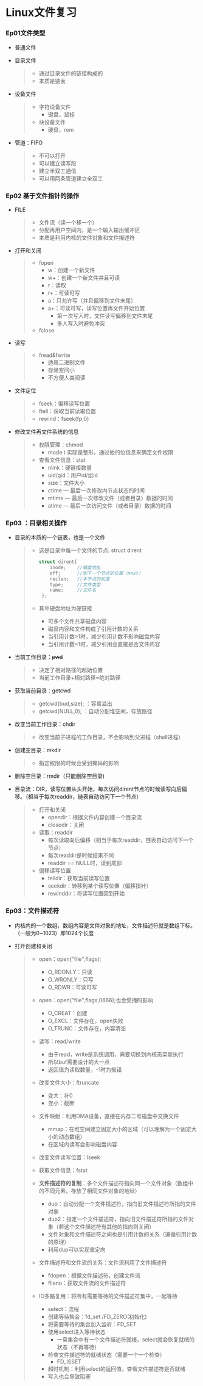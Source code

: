# Linux文件复习

### Ep01文件类型

- 普通文件

- 目录文件

  > - 通过目录文件的链接构成的
  > - 本质是链表

- 设备文件

  > - 字符设备文件
  >   - 键盘，鼠标
  > - 块设备文件
  >   - 硬盘，rom

- 管道：FIFO

  > - 不可以打开
  > - 可以建立读写段
  > - 建立半双工通信
  > - 可以用两条管道建立全双工

### Ep02 基于文件指针的操作

- FILE

  > - 文件流（读一个移一个）
  > - 分配再用户空间内，是一个输入输出缓冲区
  > - 本质是利用内核的文件对象和文件描述符

- 打开和关闭

  > - fopen
  >   - w：创建一个新文件
  >   - w+：创建一个新文件并且可读
  >   - r：读取
  >   - r+：可读可写
  >   - a：只允许写（并且偏移到文件末尾）
  >   - a+：可读可写，读写位置再文件开始位置
  >     - 第一次写入时，文件读写偏移到文件末尾
  >     - 多人写入时避免冲突
  > - fclose

- 读写

  > - fread&fwrite
  >   - 适用二进制文件
  >   - 存储空间小
  >   - 不方便人类阅读

- 文件定位

  > - fseek：偏移读写位置
  > - ftell：获取当前读取位置
  > - rewind：fseek(fp,0)

- 修改文件再文件系统的信息

  > - 权限管理：chmod
  >   - mode t 实际是整形，通过他的位信息来确定文件权限
  > - 查看文件信息：stat
  >   - nlink：硬链接数量
  >   - uid/gid：用户id/组id
  >   - size：文件大小
  >   - ctime — 最后一次修改内节点状态的时间
  >   - mtime — 最后一次修改文件（或者目录）数据的时间
  >   - atime — 最后一次访问文件（或者目录）数据的时间

###  Ep03 ：目录相关操作

  - 目录的本质的一个链表，也是一个文件 

    > - 这是目录中每一个文件的节点: struct dirent
    >
    >   ```c
    >   struct dirent{
    >       inode;    //磁盘地址
    >       off;	  //到下一个节点的位置（next）
    >       reclen;   //本节点的长度
    >       type; 	  //文件类型
    >       name;	  //文件名
    >    };
    >   ```
    >
    > - 其中硬盘地址为硬链接
    >
    >   - 可多个文件共享磁盘内容
    >   - 磁盘内容和文件构成了引用计数的关系
    >   - 当引用计数>1时，减少引用计数不影响磁盘内容
    >   - 当引用计数=1时，减少引用会直接是否文件内容

   - 当前工作目录：~~pwd~~

     > - 决定了相对路径的起始位置
     > - 当前工作目录+相对路径=绝对路径

  - 获取当前目录：getcwd

    > - getcwd(bud,size); ：容易溢出
    > - getcwd(NULL,0);   ：自动分配堆空间，存放路径

  - 改变当前工作目录：chdir

     > - 改变当前子进程的工作目录，不会影响到父进程（shell进程）

   - 创建空目录：mkdir

     > - 指定权限的时候会受到掩码的影响

   - 删除空目录：rmdir（只能删除空目录)
  
   - 目录流：DIR，读写位置从头开始，每次访问dirent节点的时候读写向后偏移。（相当于每次readdir，链表自动访问下一个节点）

     > - 打开和关闭
     >   - opendir：根据文件内容创建一个目录流
     >   - closedir：关闭
     > - 读取：readdir
     >   - 每次读取向后偏移（相当于每次readdir，链表自动访问下一个节点）
     >   - 每次readdir是时候结果不同
     >   - readdir == NULL时，读到尾部
     > - 偏移读写位置
     >   - telldir：获取当前读写位置
     >   - seekdir：转移到某个读写位置（偏移指针）
     >   - rewinddir：将读写位置回到开始



### Ep03：文件描述符

- 内核内的一个数组，数组内容是文件对象的地址，文件描述符就是数组下标。（一般为0~1023）即1024个长度

- 打开创建和关闭

  > - open：open("file",flags);
  >   - O_RDONLY：只读
  >   - O_WRONLY：只写
  >   - O_RDWR：可读可写
  >   
  > - open：open("file",flags,0666);也会受掩码影响
  >   - O_CREAT：创建
  >   - O_EXCL：文件存在，open失败
  >   - O_TRUNC：文件存在，内容清空
  >   
  > - 读写：read/write
  >
  >   - 由于read，write是系统调用，需要切换到内核态菜能执行
  >   - 所以buf需要设计的大一点
  >   - 返回值为读取数量，-1时为报错
  >
  > - 改变文件大小：ftruncate
  >
  >   - 变大：补0
  >   - 变小：截断
  >
  > - 文件映射：利用DMA设备，直接在内存二号磁盘中交换文件
  >
  >   - mmap：在堆空间建立固定大小的区域（可以理解为一个固定大小的动态数组）
  >   - 在区域内读写会影响磁盘内容
  >
  > - 改变文件读写位置：lseek
  >
  > - 获取文件信息：fstat
  >
  > - **文件描述符的复制**：多个文件描述符指向同一个文件对象（数组中的不同元素，存放了相同文件对象的地址）
  >
  >   - dup：自动分配一个文件描述符，指向旧文件描述符所指的文件对象
  >   - dup2：指定一个文件描述符，指向旧文件描述符所指的文件对象（若这个文件描述符有其他的指向则关闭）
  >   - 文件对象和文件描述符之间也是引用计数的关系（遵循引用计数的原理）
  >   - 利用dup可以实现重定向
  >
  > - 文件描述符和文件流的关系：文件流利用了文件描述符
  >
  >   - fdopen：根据文件描述符，创建文件流
  >   - flleno：获取文件流的文件描述符
  >
  > - IO多路复用：将所有需要等待的文件描述符集中，一起等待
  >
  >   - select：流程
  >   - 创建等待集合：fd_set /FD_ZERO(初始化)
  >   - 将需要等待的集合加入监听：FD_SET
  >   - 使用select进入等待状态
  >     - 一旦集合中有一个文件描述符就绪，select就会恢复就绪的状态（不再等待）
  >   - 检查文件描述符的就绪状态（需要一个一个检查）
  >     - FD_ISSET
  >   - 超时机制：利用select的返回值，查看文件描述符是否就绪
  >   - 写入也会导致阻塞
  >